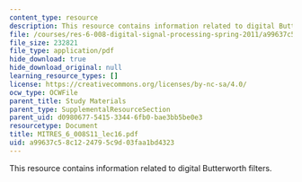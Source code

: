 ```yaml
---
content_type: resource
description: This resource contains information related to digital Butterworth filters.
file: /courses/res-6-008-digital-signal-processing-spring-2011/a99637c58c1224795c9d03faa1bd4323_MITRES_6_008S11_lec16.pdf
file_size: 232821
file_type: application/pdf
hide_download: true
hide_download_original: null
learning_resource_types: []
license: https://creativecommons.org/licenses/by-nc-sa/4.0/
ocw_type: OCWFile
parent_title: Study Materials
parent_type: SupplementalResourceSection
parent_uid: d0980677-5415-3344-6fb0-bae3bb5be0e3
resourcetype: Document
title: MITRES_6_008S11_lec16.pdf
uid: a99637c5-8c12-2479-5c9d-03faa1bd4323
---
```

This resource contains information related to digital Butterworth filters.